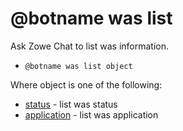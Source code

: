 # @botname was list

Ask Zowe Chat to list was information.

-   `@botname was list object`

Where object is one of the following:

-   [status](chatops_cli_was_list_status.md) - list was status
-   [application](chatops_cli_was_list_application.md) - list was application

